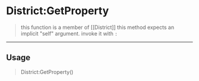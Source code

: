 # District:GetProperty
> this function is a member of [[District]]
> this method expects an implicit "self" argument. invoke it with `:`
-----
## Usage
> District:GetProperty()
